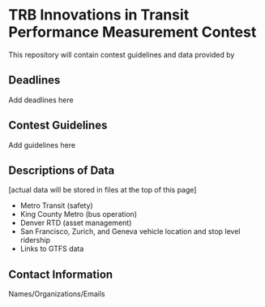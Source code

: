 # TRB Innovations in Transit Performance Measurement Contest

This repository will contain contest guidelines and data provided by 

## Deadlines
Add deadlines here

## Contest Guidelines
Add guidelines here


## Descriptions of Data
[actual data will be stored in files at the top of this page]
* Metro Transit (safety)
* King County Metro (bus operation)
* Denver RTD (asset management)
* San Francisco, Zurich, and Geneva vehicle location and stop level ridership
* Links to GTFS data


## Contact Information
Names/Organizations/Emails
